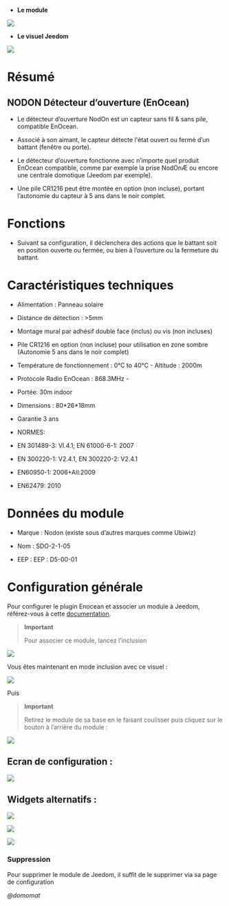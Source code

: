 -   **Le module**

![](../images/Nodon-capteur-porte/module.jpg)

-   **Le visuel Jeedom**

![](../images/Nodon-capteur-porte/widget-defaut.png)

Résumé
======

NODON Détecteur d’ouverture (EnOcean)
-------------------------------------

-   Le détecteur d’ouverture NodOn est un capteur sans fil & sans pile, compatible EnOcean.

-   Associé à son aimant, le capteur détecte l'état ouvert ou fermé d’un battant (fenêtre ou porte).

-   Le détecteur d’ouverture fonctionne avec n’importe quel produit EnOcean compatible, comme par exemple la prise NodOnÆ ou encore une centrale domotique (Jeedom par exemple).

-   Une pile CR1216 peut être montée en option (non incluse), portant l’autonomie du capteur à 5 ans dans le noir complet.

Fonctions
=========

-   Suivant sa configuration, il déclenchera des actions que le battant soit en position ouverte ou fermée, ou bien à l’ouverture ou la fermeture du battant.

Caractéristiques techniques
===========================

-   Alimentation : Panneau solaire

-   Distance de détection : \>5mm

-   Montage mural par adhésif double face (inclus) ou vis (non incluses)

-   Pile CR1216 en option (non incluse) pour utilisation en zone sombre (Autonomie 5 ans dans le noir complet)

-   Température de fonctionnement : 0°C to 40°C - Altitude : 2000m

-   Protocole Radio EnOcean : 868.3MHz -

-   Portée: 30m indoor

-   Dimensions : 80\*26\*18mm

-   Garantie 3 ans

-   NORMES:

-   EN 301489-3: Vl.4.1; EN 61000-6-1: 2007

-   EN 300220-1: V2.4.1, EN 300220-2: V2.4.1

-   EN60950-1: 2006+All:2009

-   EN62479: 2010

Données du module
=================

-   Marque : Nodon (existe sous d’autres marques comme Ubiwiz)

-   Nom : SDO-2-1-05

-   EEP : EEP : D5-00-01

Configuration générale
======================

Pour configurer le plugin Enocean et associer un module à Jeedom, référez-vous à cette [documentation](https://jeedom.fr/doc/documentation/plugins/enocean/fr_FR/enocean.html).

> **Important**
>
> Pour associer ce module, lancez l’inclusion

![](../images/Nodon-capteur-porte/Inclusion.PNG)

Vous êtes maintenant en mode inclusion avec ce visuel :

![](../images/Nodon-capteur-porte/Inclusion-suite.PNG)

Puis

> **Important**
>
> Retirez le module de sa base en le faisant coulisser puis cliquez sur le bouton à l’arrière du module :

![](../images/Nodon-capteur-porte/appairage.PNG)

Ecran de configuration :
------------------------

![](../images/Nodon-capteur-porte/Config-ubiwiz-capteur-porte.PNG)

Widgets alternatifs :
---------------------

![](../images/Nodon-capteur-porte/changement-de-widget.png)

![](../images/Nodon-capteur-porte/widget-porte.png)

![](../images/Nodon-capteur-porte/widget-fenetre.png)

### Suppression

Pour supprimer le module de Jeedom, il suffit de le supprimer via sa page de configuration

*@domomat*

